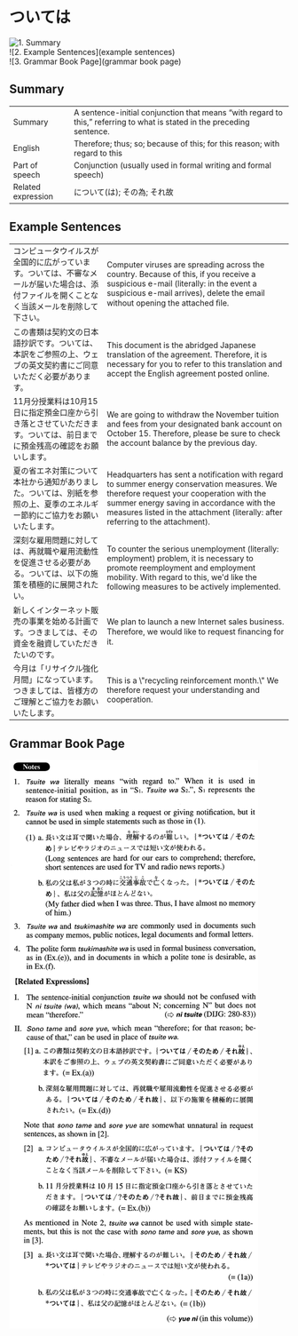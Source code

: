 # ついては

![1. Summary](summary)<br>
![2. Example Sentences](example sentences)<br>
![3. Grammar Book Page](grammar book page)<br>


## Summary

<table><tr>   <td>Summary</td>   <td>A sentence-initial conjunction that means “with regard to this,” referring to what is stated in the preceding sentence.</td></tr><tr>   <td>English</td>   <td>Therefore; thus; so; because of this; for this reason; with regard to this</td></tr><tr>   <td>Part of speech</td>   <td>Conjunction (usually used in formal writing and formal speech)</td></tr><tr>   <td>Related expression</td>   <td>について(は); その為; それ故</td></tr></table>

## Example Sentences

<table><tr>   <td>コンピュータウイルスが全国的に広がっています。ついては、不審なメールが届いた場合は、添付ファイルを開くことなく当該メールを削除して下さい。</td>   <td>Computer viruses are spreading across the country. Because of this, if you receive a suspicious e-mail (literally: in the event a suspicious e-mail arrives), delete the email without opening the attached ﬁle.</td></tr><tr>   <td>この書類は契約文の日本語抄訳です。ついては、本訳をご参照の上、ウェブの英文契約書にご同意いただく必要があります。</td>   <td>This document is the abridged Japanese translation of the agreement. Therefore, it is necessary for you to refer to this translation and accept the English agreement posted online.</td></tr><tr>   <td>11月分授業料は10月15日に指定預金口座から引き落とさせていただきます。ついては、前日までに預金残高の確認をお願いします。</td>   <td>We are going to withdraw the November tuition and fees from your designated bank account on October 15. Therefore, please be sure to check the account balance by the previous day.</td></tr><tr>   <td>夏の省エネ対策について本社から通知がありました。ついては、別紙を参照の上、夏季のエネルギー節約にご協力をお願いいたします。</td>   <td>Headquarters has sent a notification with regard to summer energy conservation measures. We therefore request your cooperation with the summer energy saving in accordance with the measures listed in the attachment (literally: after referring to the attachment).</td></tr><tr>   <td>深刻な雇用問題に対しては、再就職や雇用流動性を促進させる必要がある。ついては、以下の施策を積極的に展開されたい。</td>   <td>To counter the serious unemployment (literally: employment) problem, it is necessary to promote reemployment and employment mobility. With regard to this, we'd like the following measures to be actively implemented.</td></tr><tr>   <td>新しくインターネット販売の事業を始める計画です。つきましては、その資金を融資していただきたいのです。</td>   <td>We plan to launch a new Internet sales business. Therefore, we would like to request ﬁnancing for it.</td></tr><tr>   <td>今月は「リサイクル強化月間」になっています。つきましては、皆様方のご理解とご協力をお願いいたします。</td>   <td>This is a \"recycling reinforcement month.\" We therefore request your understanding and cooperation.</td></tr></table>

## Grammar Book Page

![](../img/Advancedついては.png)

